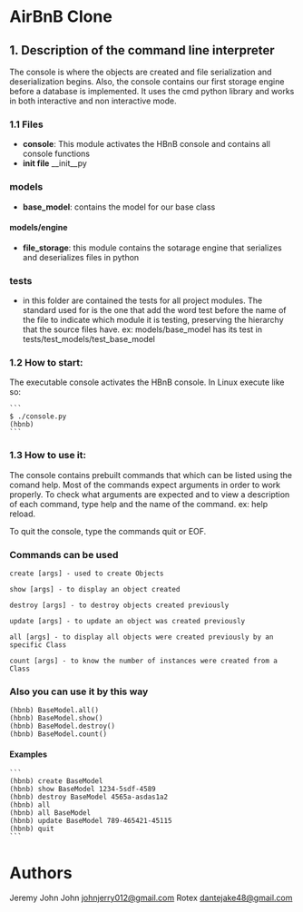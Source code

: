 # AirBnB Clone

## 1. Description of the command line interpreter

The console is where the objects are created and file serialization and deserialization begins. Also, the console contains our first storage engine before a database is implemented. It uses the cmd python library and works in both interactive and non interactive mode. 

### 1.1 Files
* **console**: This module activates the HBnB console and contains all console functions
*  **init file** __init__py
### models
* **base_model**:  contains the model for our base class
#### models/engine
* **file_storage**: this module contains the sotarage engine that serializes and deserializes files in python
### tests
* in this folder are contained the tests for all project modules. The standard used for is the one that add the word test before the name of the file to indicate which module it is testing, preserving the hierarchy that the source files have. ex: models/base_model has its test in tests/test_models/test_base_model

### 1.2 How to start:
The executable console activates the HBnB console. In Linux execute like so:

    ```
    $ ./console.py
    (hbnb)
    ```

### 1.3 How to use it:
The console contains prebuilt commands that which can be listed using the comand help. Most of the commands expect arguments in order to work properly. To check what arguments are expected and to view a description of each command, type help and the name of the command. ex: help reload. 

To quit the console, type the commands quit or EOF.

### Commands can be used

    create [args] - used to create Objects

    show [args] - to display an object created

    destroy [args] - to destroy objects created previously

    update [args] - to update an object was created previously

    all [args] - to display all objects were created previously by an specific Class

    count [args] - to know the number of instances were created from a Class

### Also you can use it by this way

    (hbnb) BaseModel.all()
	(hbnb) BaseModel.show()
    (hbnb) BaseModel.destroy()
	(hbnb) BaseModel.count()

#### Examples

	```
	(hbnb) create BaseModel
    (hbnb) show BaseModel 1234-5sdf-4589
	(hbnb) destroy BaseModel 4565a-asdas1a2
	(hbnb) all
	(hbnb) all BaseModel
	(hbnb) update BaseModel 789-465421-45115
	(hbnb) quit
	```

# Authors
Jeremy John John <johnjerry012@gmail.com>
Rotex <dantejake48@gmail.com>